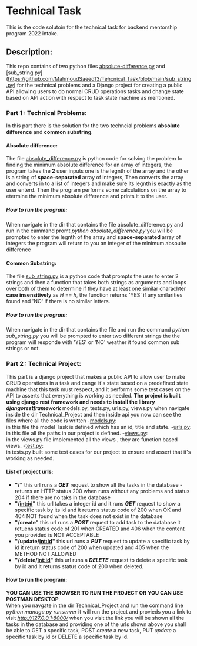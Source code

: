 # Technical Task

This is the code solutoin for the technical task for backend mentorship program 2022 intake.

## Description:

This repo contains of two python files [absolute-difference.py](https://github.com/MahmoudSaeed13/Tehcnical_Task/blob/main/absolute-difference.py) and [sub_string.py] (https://github.com/MahmoudSaeed13/Tehcnical_Task/blob/main/sub_string.py) for the technical problems and a Django project for creating a public API allowing users to do normal CRUD operations tasks and change state based on API action with respect to task state machine as mentioned.

### Part 1 : Technical Problems:
In this part there is the solution for the two techncial problems **absolute difference** and **common substring**.

#### Absolute difference:
The file [absolute_difference.py](https://github.com/MahmoudSaeed13/Tehcnical_Task/blob/main/absolute-difference.py) is python code for solving the problem fo finding the minimum absolute difference for an array of integers, the program takes the **2** user inputs one is the legnth of the array and the other is a string of **space-separated** array of integers, Then converts the array and converts in to a list of integers and make sure its legnth is exactly as the user enterd. Then the program performs some calculations on the array to etermine the minimum absolute difference and prints it to the user.
##### How to run the program:
When navigate in the dir that contains the file absolute_difference.py and run in the cammand promt *python absolute_difference.py* you will be prompted to enter the legnth of the array and **space-separated** array of integers the program will return to you an integer of the minimum absoulte difference 

#### Common Substring:
The file [sub_string.py](https://github.com/MahmoudSaeed13/Tehcnical_Task/blob/main/sub_string.py) is a python code that prompts the user to enter 2 strings and then a function that takes both strings as arguments and loops over both of them to determine if they have at least one similar charachter **case insensitively** as *H == h*, the function returns 'YES' if any smilarities found and 'NO' if there is no similar letters.

##### How to run the program:
When navigate in the dir that contains the file and run the command *python sub_string.py* you will be prompted to enter two different strings the the program will responde with 'YES' or 'NO' weather it found common sub strings or not.

### Part 2 : Technical Project:

This part is a django project that makes a public API to allow user to make CRUD operations in a task and cange it's state based on a predefined state machine that this task
must respect, and it performs some test cases on the API to asserts that everything is working as needed.
**The project is built using django rest framework and needs to install the library *djangorestframework***
models.py, tests.py, urls.py, views.py
when navigate inside the dir Technical_Project and then inside api you now can see the files where all the code is written
-[models.py](https://github.com/MahmoudSaeed13/Tehcnical_Task/blob/main/Technical_Project/api/models.py):    
in this file the model Task is defined which has an id, title and state.
-[urls.py](https://github.com/MahmoudSaeed13/Tehcnical_Task/blob/main/Technical_Project/api/urls.py):  
in this file all the paths in our project is defined.
-[views.py](https://github.com/MahmoudSaeed13/Tehcnical_Task/blob/main/Technical_Project/api/views.py):  
in the views.py file implemented all the views , they are function based views. 
-[test.py](https://github.com/MahmoudSaeed13/Tehcnical_Task/blob/main/Technical_Project/api/tests.py):  
in tests.py built some test cases for our project to ensure and assert that it's working as needed.
#### List of project urls:
- **"/"** this url runs a ***GET*** request to show all the tasks in the database - returns an HTTP status 200 when runs without any problems and status 204 if there are no taks in the database
- **"/<int:id>"** this url takes a integer id and it runs ***GET*** request to show a specific task by its id and it returns status code of 200 when OK and 404 NOT found when the task does not exist in the database
- **"/create"** this url runs a ***POST*** request to add task to the database it retuens status code of 201 when CREATED and 406 when the content you provided is NOT ACCEPTABLE
- **"/update/<int:id>"** this url runs a ***PUT*** request to update a specific task by id it return status code of 200 when updated and 405 when the METHOD NOT ALLOWED
- **"/delete/<int:id>"** this url runs a ***DELETE*** request to delete a specific task by id and it returns status code of 200 when deleted.
#### How to run the program:
**YOU CAN USE THE BROWSER TO RUN THE PROJECT OR YOU CAN USE POSTMAN DESKTOP**.  
When you navgate in the dir Technical_Project and run the command line *python manage.py runserver* it will run the project and provieds you a link to visit *http://127.0.0.1:8000/* when you visit the link you will be shown all the tasks in the database and providing one of the urls shown above you shall be able to GET a specific task, POST *create* a new task, PUT *update* a specific task by id or DELETE a specific task by id. 

